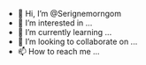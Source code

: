 - 👋 Hi, I’m @Serignemorngom
- 👀 I’m interested in ...
- 🌱 I’m currently learning ...
- 💞️ I’m looking to collaborate on ...
- 📫 How to reach me ...

<!---
Serignemorngom/Serignemorngom is a ✨ special ✨ repository because its `README.md` (this file) appears on your GitHub profile.
You can click the Preview link to take a look at your changes.
--->
